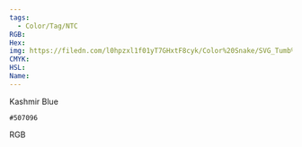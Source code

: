 ```yaml
---
tags:
  - Color/Tag/NTC
RGB:
Hex:
img: https://filedn.com/l0hpzxl1f01yT7GHxtF8cyk/Color%20Snake/SVG_Tumb%20Mass%20No%20Name/507096.svg
CMYK:
HSL:
Name:
---
```

Kashmir Blue
```palette
#507096
```
RGB
